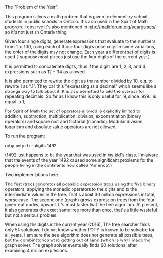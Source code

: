 The "Problem of the Year".

This program solves a math problem that is given to elementary school students in public schools in Ontario.  It's also used in the Spirit of Math program.  I observe it's also mentioned in http://mathforum.org/yeargames/ so it's not just an Ontario thing

Given four single digits, generate expressions that evaluate to the numbers from 1 to 100, using each of those four digits once only.  In some variations, the order of the digits may not change.  Each year a different set of digits is used (I suppose most places just use the four digits of the current year.)

It is permitted to concatenate digits, thus if the digits are 1, 2, 3, and 4, expressions such as 12 + 34 as allowed

It is also permitted to rewrite the digit as the number divided by 10, e.g. to rewrite 1 as ".1".  They call this "expressing as a decimal" which seems like a strange way to talk about it.  It is also permitted to add the overbar for repeating decimals.  So far as I know this is only useful for .9, since .999.. is equal to 1,

For Spirit of Math the set of operators allowed is explicitly limited to addition, subtraction, multiplication, division, exponentiation (binary operators) and square root and factorial (monadic).  Modular division, logarithm and absolute value operators are not allowed.

To run the program:

ruby poty.rb --digits 1492

(1492 just happens to be the year that was used in my kid's class.  I'm aware that the events of the year 1492 caused some significant problems for the people living in the continents now called "America".)

Two implementations here.  

The first (tree) generates all possible expression trees using the five binary operators, applying the monadic operators to the digits and to the intermediate values in the tree.  That's about 30 million expressions in total, worse case.  The second one (graph) grows expression trees from the four given leaf nodes, upward.  It's must faster that the tree algorithm.  At present, it also generates the exact same tree more than once, that's a little wasteful but not a serious problem.

When using the digits in the current year (2016), The tree searcher finds only 54 solutions.  I do not know whether POTY is known to be solvable for all years.  I am sure the tree algorithm does not generate all possible trees, but the combinatorics were getting out of hand (which is why I made the graph solver.  The graph solver eventually finds 60 solutions, after examining 4 million expresions.

